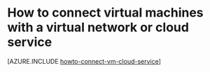 <properties
	pageTitle="Connect virtual machines in an Azure cloud service"
	description="Learn to connect a virtual machine to an Azure cloud service."
	services="virtual-machines"
	documentationCenter=""
	authors="KBDAzure"
	manager="timlt"
	editor=""
	tags="azure-service-management"/>

<tags
	ms.service="virtual-machines"
	ms.workload="infrastructure-services"
	ms.tgt_pltfrm="vm-multiple"
	ms.devlang="na"
	ms.topic="article"
	ms.date="07/13/2015"
	ms.author="kathydav"/>


# How to connect virtual machines with a virtual network or cloud service

[AZURE.INCLUDE [howto-connect-vm-cloud-service](../../includes/howto-connect-vm-cloud-service.md)]
